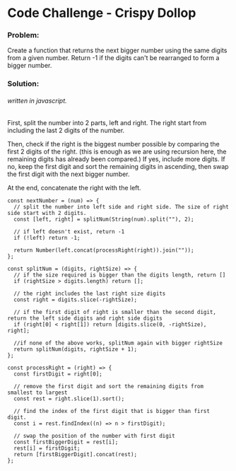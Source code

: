# Code Challenge - Crispy Dollop

### Problem:

Create a function that returns the next bigger number using the same digits from a given number. Return -1 if the digits can't be rearranged to form a bigger number.

### Solution:

###### written in javascript.

First, split the number into 2 parts, left and right. The right start from including the last 2 digits of the number.

Then, check if the right is the biggest number possible by comparing the first 2 digits of the right. (this is enough as we are using recursion here, the remaining digits has already been compared.) If yes, include more digits. If no, keep the first digit and sort the remaining digits in ascending, then swap the first digit with the next bigger number.

At the end, concatenate the right with the left.

```
const nextNumber = (num) => {
  // split the number into left side and right side. The size of right side start with 2 digits.
  const [left, right] = splitNum(String(num).split(""), 2);

  // if left doesn't exist, return -1
  if (!left) return -1;

  return Number(left.concat(processRight(right)).join(""));
};

const splitNum = (digits, rightSize) => {
  // if the size required is bigger than the digits length, return []
  if (rightSize > digits.length) return [];

  // the right includes the last right size digits
  const right = digits.slice(-rightSize);

  // if the first digit of right is smaller than the second digit, return the left side digits and right side digits
  if (right[0] < right[1]) return [digits.slice(0, -rightSize), right];

  //if none of the above works, splitNum again with bigger rightSize
  return splitNum(digits, rightSize + 1);
};

const processRight = (right) => {
  const firstDigit = right[0];

  // remove the first digit and sort the remaining digits from smallest to largest
  const rest = right.slice(1).sort();

  // find the index of the first digit that is bigger than first digit.
  const i = rest.findIndex((n) => n > firstDigit);

  // swap the position of the number with first digit
  const firstBiggerDigit = rest[i];
  rest[i] = firstDigit;
  return [firstBiggerDigit].concat(rest);
};
```
